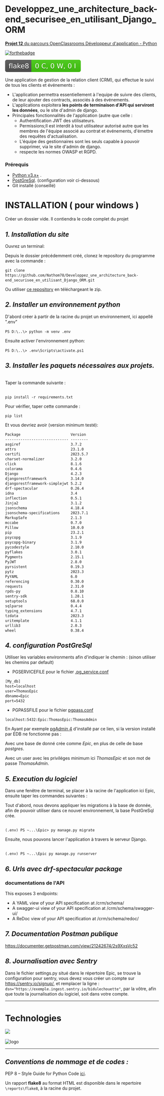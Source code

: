 # Developpez_une_architecture_back-end_securisee_en_utilisant_Django_ORM
[**Projet 12** du parcours OpenClassrooms Développeur d'application - Python](https://course.oc-static.com/projects/Python+FR/840+D%C3%A9veloppez+une+architecture+back-end+s%C3%A9curis%C3%A9e/Ancienne+Version-De%CC%81veloppez+une+architecture+back-end+se%CC%81curise%CC%81e+en+utilisant+Django+ORM.pdf)

[![forthebadge](https://forthebadge.com/images/badges/made-with-python.svg)](https://forthebadge.com)

[![Flake8 Status](./reports/flake8/flake8-badge.svg?dummy=8484744)](reports/flake8/index.html)

Une application de gestion de la relation client (CRM), qui effectue le suivi de tous les clients et événements :
* L'application permettra essentiellement à l'equipe de suivre des clients, de leur ajouter des contracts, associés à des événements.
* L'applications exploitera **les points de terminaison d'API qui serviront les données**, ou le site d'admin de django.
* Principales fonctionnalités de l'application (autre que celle :
  - Authentification JWT des utilisateurs.
  - Permissions;Il est interdit à tout utilisateur autorisé autre que les membres de l'équipe associé au contrat et événements, d'émettre des requêtes d'actualisation.
  - L'équipe des gestionnaires sont les seuls capable à pouvoir supprimer, via le site d'admin de django.
  - respecte les normes OWASP et RGPD. 


### Prérequis
* [Python v3.x+](https://www.python.org/downloads/) .
* [PostGreSql](https://www.postgresql.org/download/). (configuration voir ci-dessous)
* Git installé (conseillé)

# INSTALLATION ( pour windows )


Créer un dossier vide. Il contiendra le code complet du projet
## *1. Installation du site*

Ouvrez un terminal:

Depuis le dossier précédemment créé, clonez le repository du programme avec la commande :

<pre><code>git clone https://github.com/Nathom78/Developpez_une_architecture_back-end_securisee_en_utilisant_Django_ORM.git</code></pre>

Ou utiliser [ce repository](https://github.com/Nathom78/Developpez_une_architecture_back-end_securisee_en_utilisant_Django_ORM.git) en téléchargeant le zip.
<br>


## *2. Installer un environnement python*

D'abord créer à partir de la racine du projet un environnement, ici appellé ".env"

`PS D:\..\> python -m venv .env`

Ensuite activer l'environnement python: 

`PS D:\..\> .env\Scripts\activate.ps1`


## *3. Installer les paquets nécessaires aux projets.*

<br>
Taper la commande suivante : 
<pre><code>
pip install -r requirements.txt
</code></pre>

Pour vérifier, taper cette commande :
<pre><code>pip list</code></pre>
Et vous devriez avoir (version minimum testé):
<pre><code>Package                       Version
----------------------------- --------
asgiref                       3.7.2
attrs                         23.1.0
certifi                       2023.5.7
charset-normalizer            3.2.0
click                         8.1.6
colorama                      0.4.6
Django                        4.2.3
djangorestframework           3.14.0
djangorestframework-simplejwt 5.2.2
drf-spectacular               0.26.4
idna                          3.4
inflection                    0.5.1
Jinja2                        3.1.2
jsonschema                    4.18.4
jsonschema-specifications     2023.7.1
MarkupSafe                    2.1.3
mccabe                        0.7.0
Pillow                        10.0.0
pip                           23.2.1
psycopg                       3.1.9
psycopg-binary                3.1.9
pycodestyle                   2.10.0
pyflakes                      3.0.1
Pygments                      2.15.1
PyJWT                         2.8.0
pyrsistent                    0.19.3
pytz                          2023.3
PyYAML                        6.0
referencing                   0.30.0
requests                      2.31.0
rpds-py                       0.8.10
sentry-sdk                    1.28.1
setuptools                    68.0.0
sqlparse                      0.4.4
typing_extensions             4.7.1
tzdata                        2023.3
uritemplate                   4.1.1
urllib3                       2.0.3
wheel                         0.38.4
</code></pre>
## *4. configuration PostGreSql*
Utiliser les variables environments afin d'indiquer le chemin : (sinon utiliser les chemins par default)
- PGSERVICEFILE pour le fichier [.pg_service.conf](https://www.postgresql.org/docs/current/libpq-pgservice.html)
<pre><code>[My_db]
host=localhost
user=ThomasEpic
dbname=Epic
port=5432
</code></pre>
- PGPASSFILE pour le fichier [pgpass.conf](https://www.postgresql.org/docs/current/libpq-pgpass.html)
<pre><code>localhost:5432:Epic:ThomasEpic:ThomasAdmin</code></pre>

En Ayant par exemple [pgAdmin 4](https://www.pgadmin.org/download/) d'installé par ce lien, si la version installé par EDB ne fonctionne pas : 

Avec une base de donné crée comme *Epic*, en plus de celle de base *postgres*.

Avec un user avec les priviléges minimum ici *ThomasEpic* et son mot de passe *ThomasAdmin*.
## *5. Execution du logiciel*

Dans une fenêtre de terminal, se placer à la racine de l'application
ici Epic, ensuite taper les commandes suivantes :

Tout d'abord, nous devons appliquer les migrations à la base de donnée,
afin de pouvoir utiliser dans ce nouvel environnement, la base PostGreSql crée. 
<pre><code>
(.env) PS ~...\Epic> py manage.py migrate
</code></pre>

Ensuite, nous pouvons lancer l'application à travers le serveur Django.

<pre><code>
(.env) PS ~...\Epic py manage.py runserver 
</code></pre>

## *6. Urls avec drf-spectacular package*
### documentations de l'API
This exposes 3 endpoints:
- A YAML view of your API specification at /crm/schema/
- A swagger-ui view of your API specification at /crm/schema/swagger-ui/
- A ReDoc view of your API specification at /crm/schema/redoc/


## *7. Documentation Postman publique*
https://documenter.getpostman.com/view/21242674/2s9XxsVc52

## *8. Journalisation avec Sentry*
Dans le fichier settings.py situé dans le répertoire Epic, se trouve la configuration pour sentry,
vous devez vous créer un compte sur https://sentry.io/signup/,
et remplacer la ligne :  `dsn="https://exemple.ingest.sentry.io/bidulechouette"`, 
par la vôtre, afin que toute la journalisation du logiciel, soit dans votre compte.

***
# Technologies
<p>
<img src="https://skillicons.dev/icons?i=git,github,python,django,postgresql,postman,sentry&theme=dark">
</p>

![logo](https://www.django-rest-framework.org/img/logo.png)

***
## *Conventions de nommage et de codes :*
<p>PEP 8 – Style Guide for Python Code
<a href="https://peps.python.org/pep-0008/">ici</a>.
</p>

Un rapport **flake8** au format HTML est disponible dans le repertoire `\reports\flake8`, à la racine du projet.


